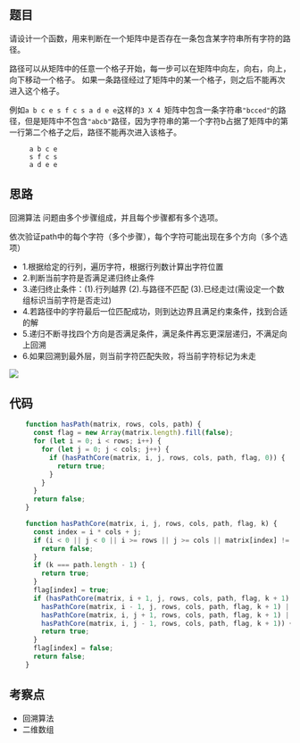 ## 题目

请设计一个函数，用来判断在一个矩阵中是否存在一条包含某字符串所有字符的路径。

路径可以从矩阵中的任意一个格子开始，每一步可以在矩阵中向左，向右，向上，向下移动一个格子。
如果一条路径经过了矩阵中的某一个格子，则之后不能再次进入这个格子。 

例如` a b c e s f c s a d e e `这样的`3 X 4 `矩阵中包含一条字符串`"bcced"`的路径，但是矩阵中不包含`"abcb"`路径，因为字符串的第一个字符b占据了矩阵中的第一行第二个格子之后，路径不能再次进入该格子。
```
     a b c e 
     s f c s 
     a d e e
```

## 思路

回溯算法   问题由多个步骤组成，并且每个步骤都有多个选项。

依次验证path中的每个字符（多个步骤），每个字符可能出现在多个方向（多个选项）
- 1.根据给定的行列，遍历字符，根据行列数计算出字符位置
- 2.判断当前字符是否满足递归终止条件
- 3.递归终止条件：(1).行列越界 (2).与路径不匹配 (3).已经走过(需设定一个数组标识当前字符是否走过)
- 4.若路径中的字符最后一位匹配成功，则到达边界且满足约束条件，找到合适的解
- 5.递归不断寻找四个方向是否满足条件，满足条件再忘更深层递归，不满足向上回溯
- 6.如果回溯到最外层，则当前字符匹配失败，将当前字符标记为未走

![](../../dist/img/矩阵中的路径.png)

## 代码

```js
    function hasPath(matrix, rows, cols, path) {
      const flag = new Array(matrix.length).fill(false);
      for (let i = 0; i < rows; i++) {
        for (let j = 0; j < cols; j++) {
          if (hasPathCore(matrix, i, j, rows, cols, path, flag, 0)) {
            return true;
          }
        }
      }
      return false;
    }

    function hasPathCore(matrix, i, j, rows, cols, path, flag, k) {
      const index = i * cols + j;
      if (i < 0 || j < 0 || i >= rows || j >= cols || matrix[index] != path[k] || flag[index]) {
        return false;
      }
      if (k === path.length - 1) {
        return true;
      }
      flag[index] = true;
      if (hasPathCore(matrix, i + 1, j, rows, cols, path, flag, k + 1) ||
        hasPathCore(matrix, i - 1, j, rows, cols, path, flag, k + 1) ||
        hasPathCore(matrix, i, j + 1, rows, cols, path, flag, k + 1) ||
        hasPathCore(matrix, i, j - 1, rows, cols, path, flag, k + 1)) {
        return true;
      }
      flag[index] = false;
      return false;
    }
```


## 考察点

- 回溯算法
- 二维数组